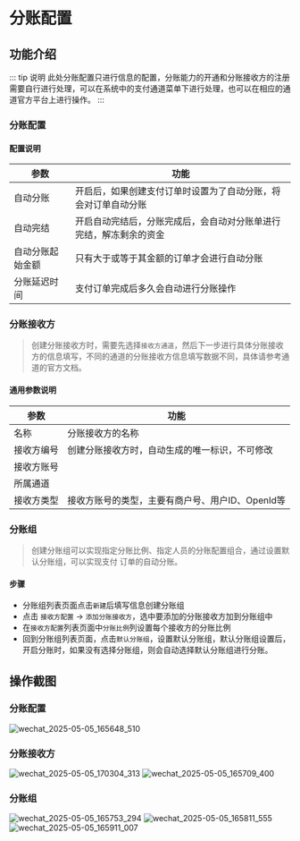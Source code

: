 # 分账配置

## 功能介绍
::: tip 说明
此处分账配置只进行信息的配置，分账能力的开通和分账接收方的注册需要自行进行处理，可以在系统中的支付通道菜单下进行处理，也可以在相应的通道官方平台上进行操作。
:::

### 分账配置

#### 配置说明

| 参数       | 功能                                |
|----------|-----------------------------------|
| 自动分账     | 开启后，如果创建支付订单时设置为了自动分账，将会对订单自动分账   |
| 自动完结     | 开启自动完结后，分账完成后，会自动对分账单进行完结，解冻剩余的资金 |
| 自动分账起始金额 | 只有大于或等于其金额的订单才会进行自动分账             |
| 分账延迟时间   | 支付订单完成后多久会自动进行分账操作                |

### 分账接收方
> 创建分账接收方时，需要先选择`接收方通道`，然后下一步进行具体分账接收方的信息填写，不同的通道的分账接收方信息填写数据不同，具体请参考通道的官方文档。

#### 通用参数说明

| 参数    | 功能                           |
|-------|------------------------------|
| 名称    | 分账接收方的名称                     |
| 接收方编号 | 创建分账接收方时，自动生成的唯一标识，不可修改      |
| 接收方账号 |                              |
| 所属通道  |                              |
| 接收方类型 | 接收方账号的类型，主要有商户号、用户ID、OpenId等 |

### 分账组
> 创建分账组可以实现指定分账比例、指定人员的分账配置组合，通过设置默认分账组，可以实现支付
> 订单的自动分账。

#### 步骤
- 分账组列表页面点击`新建`后填写信息创建分账组
- 点击 `接收方配置` -> `添加分账接收方`，选中要添加的分账接收方加到分账组中
- 在`接收方配置`列表页面中`分账比例`列设置每个接收方的分账比例
- 回到分账组列表页面，点击`默认分账组`，设置默认分账组，默认分账组设置后，开启分账时，如果没有选择分账组，则会自动选择默认分账组进行分账。

## 操作截图

### 分账配置
![wechat_2025-05-05_165648_510](https://cdn.jsdelivr.net/gh/xxm1995/picx-images-hosting@master/20250505/wechat_2025-05-05_165648_510.5c16vk9vyz.webp)

### 分账接收方
![wechat_2025-05-05_170304_313](https://cdn.jsdelivr.net/gh/xxm1995/picx-images-hosting@master/20250505/wechat_2025-05-05_170304_313.4n7xbjqjsh.webp)
![wechat_2025-05-05_165709_400](https://cdn.jsdelivr.net/gh/xxm1995/picx-images-hosting@master/20250505/wechat_2025-05-05_165709_400.9dd69ydzbx.webp)

### 分账组
![wechat_2025-05-05_165753_294](https://cdn.jsdelivr.net/gh/xxm1995/picx-images-hosting@master/20250505/wechat_2025-05-05_165753_294.8dx2wsb866.webp)
![wechat_2025-05-05_165811_555](https://cdn.jsdelivr.net/gh/xxm1995/picx-images-hosting@master/20250505/wechat_2025-05-05_165811_555.73u5qgt8v3.webp)
![wechat_2025-05-05_165911_007](https://cdn.jsdelivr.net/gh/xxm1995/picx-images-hosting@master/20250505/wechat_2025-05-05_165911_007.2dows21mhs.webp)

